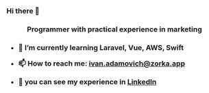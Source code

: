 ### Hi there 👋
<h3 align="center"> Programmer with practical experience in marketing<h3>
<!--
**adamovich-ivan/adamovich-ivan** is a ✨ _special_ ✨ repository because its `README.md` (this file) appears on your GitHub profile. -->

- 🌱 I’m currently learning <b>Laravel, Vue, AWS, Swift</b>

- 📫 How to reach me: ivan.adamovich@zorka.app

- 🤔 you can see my experience in <a href="https://www.linkedin.com/in/ivan-adamovich-2a66b2108/">LinkedIn</a>
